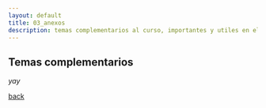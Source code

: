 ```yaml
---
layout: default
title: 03_anexos
description: temas complementarios al curso, importantes y utiles en el uso y desarrollo de sistemas embebidos robóticos.
---
```


## Temas complementarios

_yay_

[back](./)

